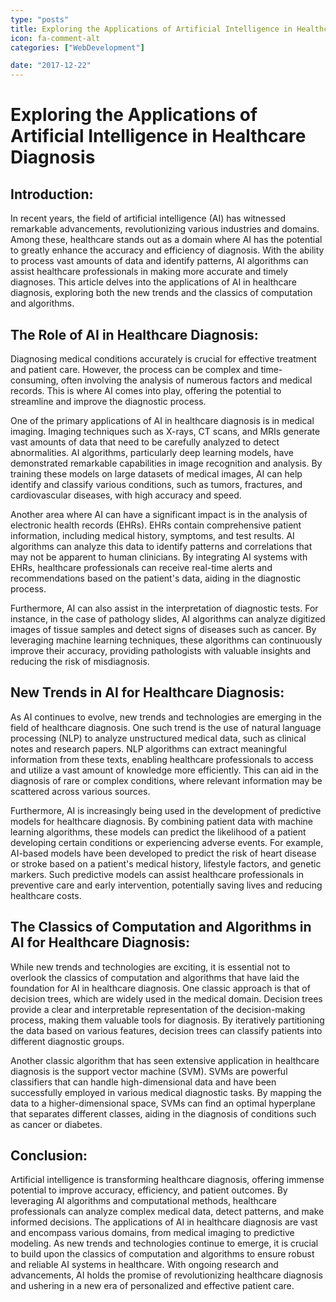```yaml
---
type: "posts"
title: Exploring the Applications of Artificial Intelligence in Healthcare Diagnosis
icon: fa-comment-alt
categories: ["WebDevelopment"]

date: "2017-12-22"
---
```




# Exploring the Applications of Artificial Intelligence in Healthcare Diagnosis

## Introduction:
In recent years, the field of artificial intelligence (AI) has witnessed remarkable advancements, revolutionizing various industries and domains. Among these, healthcare stands out as a domain where AI has the potential to greatly enhance the accuracy and efficiency of diagnosis. With the ability to process vast amounts of data and identify patterns, AI algorithms can assist healthcare professionals in making more accurate and timely diagnoses. This article delves into the applications of AI in healthcare diagnosis, exploring both the new trends and the classics of computation and algorithms.

## The Role of AI in Healthcare Diagnosis:
Diagnosing medical conditions accurately is crucial for effective treatment and patient care. However, the process can be complex and time-consuming, often involving the analysis of numerous factors and medical records. This is where AI comes into play, offering the potential to streamline and improve the diagnostic process.

One of the primary applications of AI in healthcare diagnosis is in medical imaging. Imaging techniques such as X-rays, CT scans, and MRIs generate vast amounts of data that need to be carefully analyzed to detect abnormalities. AI algorithms, particularly deep learning models, have demonstrated remarkable capabilities in image recognition and analysis. By training these models on large datasets of medical images, AI can help identify and classify various conditions, such as tumors, fractures, and cardiovascular diseases, with high accuracy and speed.

Another area where AI can have a significant impact is in the analysis of electronic health records (EHRs). EHRs contain comprehensive patient information, including medical history, symptoms, and test results. AI algorithms can analyze this data to identify patterns and correlations that may not be apparent to human clinicians. By integrating AI systems with EHRs, healthcare professionals can receive real-time alerts and recommendations based on the patient's data, aiding in the diagnostic process.

Furthermore, AI can also assist in the interpretation of diagnostic tests. For instance, in the case of pathology slides, AI algorithms can analyze digitized images of tissue samples and detect signs of diseases such as cancer. By leveraging machine learning techniques, these algorithms can continuously improve their accuracy, providing pathologists with valuable insights and reducing the risk of misdiagnosis.

## New Trends in AI for Healthcare Diagnosis:
As AI continues to evolve, new trends and technologies are emerging in the field of healthcare diagnosis. One such trend is the use of natural language processing (NLP) to analyze unstructured medical data, such as clinical notes and research papers. NLP algorithms can extract meaningful information from these texts, enabling healthcare professionals to access and utilize a vast amount of knowledge more efficiently. This can aid in the diagnosis of rare or complex conditions, where relevant information may be scattered across various sources.

Furthermore, AI is increasingly being used in the development of predictive models for healthcare diagnosis. By combining patient data with machine learning algorithms, these models can predict the likelihood of a patient developing certain conditions or experiencing adverse events. For example, AI-based models have been developed to predict the risk of heart disease or stroke based on a patient's medical history, lifestyle factors, and genetic markers. Such predictive models can assist healthcare professionals in preventive care and early intervention, potentially saving lives and reducing healthcare costs.

## The Classics of Computation and Algorithms in AI for Healthcare Diagnosis:
While new trends and technologies are exciting, it is essential not to overlook the classics of computation and algorithms that have laid the foundation for AI in healthcare diagnosis. One classic approach is that of decision trees, which are widely used in the medical domain. Decision trees provide a clear and interpretable representation of the decision-making process, making them valuable tools for diagnosis. By iteratively partitioning the data based on various features, decision trees can classify patients into different diagnostic groups.

Another classic algorithm that has seen extensive application in healthcare diagnosis is the support vector machine (SVM). SVMs are powerful classifiers that can handle high-dimensional data and have been successfully employed in various medical diagnostic tasks. By mapping the data to a higher-dimensional space, SVMs can find an optimal hyperplane that separates different classes, aiding in the diagnosis of conditions such as cancer or diabetes.

## Conclusion:
Artificial intelligence is transforming healthcare diagnosis, offering immense potential to improve accuracy, efficiency, and patient outcomes. By leveraging AI algorithms and computational methods, healthcare professionals can analyze complex medical data, detect patterns, and make informed decisions. The applications of AI in healthcare diagnosis are vast and encompass various domains, from medical imaging to predictive modeling. As new trends and technologies continue to emerge, it is crucial to build upon the classics of computation and algorithms to ensure robust and reliable AI systems in healthcare. With ongoing research and advancements, AI holds the promise of revolutionizing healthcare diagnosis and ushering in a new era of personalized and effective patient care.